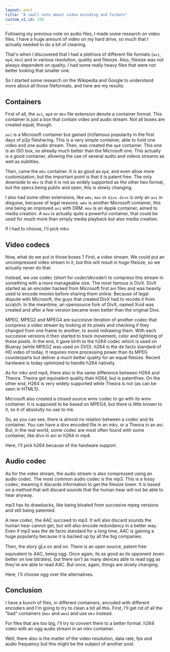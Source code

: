 ```yaml
---
layout: post
title: "A small note about video encoding and formats"
custom_v2_id: 339
---
```


Following my previous note on audio files, I made some research on video
files. I have a huge amount of video on my hard drive, so much that I actually
needed to do a bit of cleaning.

That's when I discovered that I had a plethora of different file formats
(`avi`, `mp4`, `mkv`) and in various resolution, quality and filesize. Also,
filesize was not always dependent on quality. I had some really heavy files
that were not better looking that smaller one.

So I started some research on the Wikipedia and Google to understand more
about all those fileformats, and here are my results.

## Containers

First of all, the `avi`, `mp4` or `mkv` file extension denote a container
format. This container is just a box that contain video and audio stream. Not
all boxes are created equal, though.

`avi` is a Microsoft container but gained (in)famous popularity in the first
days of p2p filesharing. This is a very simple container, able to hold one
video and one audio stream. Then, was created the `mp4` container. This one is
an ISO box, so already much better than the Microsoft one. This actually is a
good container, allowing the use of several audio and videos streams as well
as subtitles.

Then, came the `mkv` container. It is as good as `mp4`, and even allow more
customization, but the important point is that it is patent free. The only
downside to `mkv` is that it is not as widely supported as the other two
format, but the specs being public and open, this is slowly changing.

I also had some other extensions, like `wmv`, `mov` or `divx`. `divx` is only
an `avi` in disguise, because of legal reasons. `wmv` is another Microsoft
container, this one being an improved `avi` with DRM. `mov` is an Apple
container, aimed to media creation. A `mov` is actually quite a powerful
container, that could be used for much more than simply media playback but
also media creation.

If I had to choose, I'll pick mkv.

## Video codecs

Now, what do we put in those boxes ? First, a video stream. We could put an
uncompressed video stream in it, but this will result in huge filesize, so we
actually never do that.

Instead, we use codec (short for _coder/decoder_) to compress this stream in
something with a more manageable size. The most famous is DivX. DivX started
as an encoder hacked from Microsoft first avi files and was heavily used to
encode movies before sharing them online. Because of legal dispute with
Microsoft, the guys that created DivX had to recode it from scratch. In the
meantime, an opensource fork of DivX, named Xvid was created and after a few
version became even better than the original Divx.

MPEG, MPEG2 and MPEG4 are succesive iteration of another codec that compress a
video stream by looking at its pixels and checking if they changed from one
frame to another, to avoid redrawing them. With each succesive versions it
then started to track movement, color and lightning of these pixels. In the
end, it gave birth to the h264 codec which is used on Blueray (while MPEG2 was
used on DVD). h264 is the de facto standard of HD video of today. It requires
more processing power than its MPEG counterparts but deliver a much better
quality for an equal filesize. Recent hardware is today optimized to handle
h264 natively.

As for mkv and mp4, there also is the same difference between H264 and Theora.
Theora got equivalent quality than H264, but is patentfree. On the other end,
H264 is very widely supported while Theora is not (as can be seen in HTML5).

Microsoft also created a closed source wmv codec to go with its wmv container.
It is supposed to be based on MPEG4, but there is little known to it, so it of
absolutly no use to me.

So, as you can see, there is almost no relation between a codec and its
container. You can have a divx encoded file in an mkv, or a Theora in an avi.
But, in the real world, some codec are most often found with some container,
like divx in avi or h264 in mp4.

Here, I'll pick h264 because of the hardware support.

## Audio codec

As for the video stream, the audio stream is also compressed using an audio
codec. The most common audio codec is the mp3. This is a lossy codec, meaning
it discards information to get the filesize lower. It is based on a method
that will discard sounds that the human hear will not be able to hear anyway.

mp3 has its drawbacks, like being bloated from succesive mpeg versions and
still being patented.

A new codec, the AAC succeed to mp3. It will also discard sounds the human
hear cannot get, but will also encode redundancy in a better way. Even if mp3
was the de facto standard for a long time, AAC is gaining a huge popularity
because it is backed up by all the big companies.

Then, the story gĹs on and on. There is an open source, patent free
equivalent to AAC, being ogg. Once again, its as good as its opponent (even
better on low bitrates), but there isn't as many devices able to read ogg as
they're are able to read AAC. But once, again, things are slowly changing.

Here, I'll choose ogg over the alternatives.

## Conclusion

I have a bunch of files, in different containers, encoded with different
encoders and I'm going to try to clean a bit all this. First, I'll get rid of
all the "bad" containers (`mov` and `wmv`) and use `mkv` instead.

For files that are too big, I'll try to convert them to a better format. h264
video with an ogg audio stream in an mkv container.

Well, there also is the matter of the video resolution, data rate, fps and
audio frequency but this might be the subject of another post.

